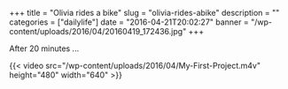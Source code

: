 +++
title = "Olivia rides a bike"
slug = "olivia-rides-abike"
description = ""
categories = ["dailylife"]
date = "2016-04-21T20:02:27"
banner = "/wp-content/uploads/2016/04/20160419_172436.jpg"
+++

After 20 minutes ...

{{< video src="/wp-content/uploads/2016/04/My-First-Project.m4v" height="480" width="640" >}}

